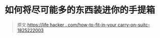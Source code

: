 # 如何将尽可能多的东西装进你的手提箱

> 原文:[https://life hacker . com/how-to-fit-in-your carry-on-suitc-1825222003](https://lifehacker.com/how-to-fit-as-much-as-possible-into-your-carry-on-suitc-1825222003)